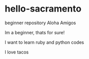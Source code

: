 # hello-sacramento
beginner repository
Aloha Amigos

Im a beginner, thats for sure!

I want to learn ruby and python codes

I love tacos

